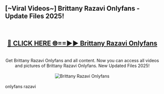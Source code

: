 <h2>[~Viral Videos~] Brittany Razavi Onlyfans - Update Files 2025!</h2>
<br>
<div align="center">
<h2><a href="https://betterlinks.top/A2PfLJ" rel="nofollow">🔴 CLICK HERE 🌐==►► Brittany Razavi Onlyfans</a></h2>
<br>
Get Brittany Razavi Onlyfans and all content. Now you can access all videos and pictures of Brittany Razavi Onlyfans. New Updated Files 2025!
<br>
<br>
<a href="https://betterlinks.top/A2PfLJ" rel="nofollow" data-target="animated-image.originalLink"><img src="https://i.ibb.co.com/WyWwxjT/player-gif2.gif" alt="Brittany Razavi Onlyfans" style="max-width: 100%; display: inline-block;" data-target="animated-image.originalImage"></a>
</div>
<br>
onlyfans razavi